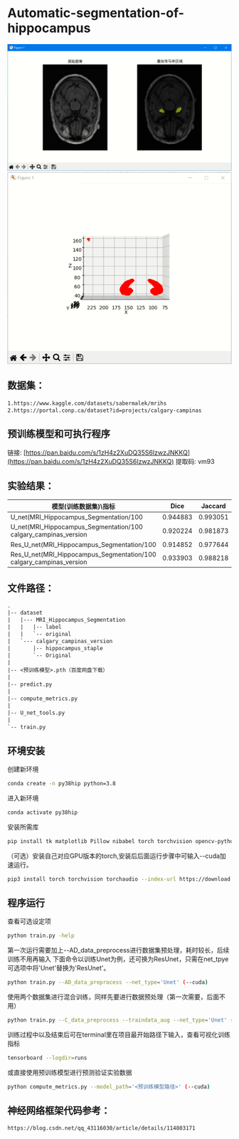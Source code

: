 # Automatic-segmentation-of-hippocampus
![预测单张图片可视化](https://github.com/Shaohahaha/Automatic-segmentation-of-hippocampus/raw/main/image/show1.jpg)
![预测.nii文件可视化](https://github.com/Shaohahaha/Automatic-segmentation-of-hippocampus/raw/main/image/show2.jpg)

## 数据集：
    1.https://www.kaggle.com/datasets/sabermalek/mrihs
    2.https://portal.conp.ca/dataset?id=projects/calgary-campinas

## 预训练模型和可执行程序
链接: [https://pan.baidu.com/s/1zH4z2XuDQ35S6IzwzJNKKQ](https://pan.baidu.com/s/1zH4z2XuDQ35S6IzwzJNKKQ) 提取码: vm93

## 实验结果：
| 模型(训练数据集)\指标           | Dice     | Jaccard  | ppv      | Hd95(%)  | time(ms/image) |
|--------------------------------|----------|----------|----------|----------|----------------|
| U_net(MRI_Hippocampus_Segmentation/100 | 0.944883 | 0.993051 | 0.947766 | 0.433784 | 17.114667      |
| U_net(MRI_Hippocampus_Segmentation/100 calgary_campinas_version | 0.920224 | 0.981873 | 0.928092 | 0.458490 | 19.333923      |
| Res_U_net(MRI_Hippocampus_Segmentation/100 | 0.914852 | 0.977644 | 0.919404 | 0.460553 | 17.313071      |
| Res_U_net(MRI_Hippocampus_Segmentation/100 calgary_campinas_version | 0.933903 | 0.988218 | 0.937460 | 0.438584 | 19.375479      |


## 文件路径：
    .
    |-- dataset
    |   |--- MRI_Hippocampus_Segmentation
    |   |   |-- label
    |   |   `-- original
    |   `--- calgary_campinas_version
    |       |-- hippocampus_staple
    |       `-- Original	
    |
	|-- <预训练模型>.pth（百度网盘下载）
	|
	|-- predict.py
    |
	|-- compute_metrics.py
	|
	|-- U_net_tools.py
    |
	`-- train.py

## 环境安装
创建新环境
```Bash
conda create -n py38hip python=3.8
```
进入新环境
```Bash
conda activate py38hip
```
安装所需库
```Bash
pip install tk matplotlib Pillow nibabel torch torchvision opencv-python trimesh numpy scipy argparse hausdorff numba
```
（可选）安装自己对应GPU版本的torch,安装后后面运行步骤中可输入--cuda加速运行。
```Bash
pip3 install torch torchvision torchaudio --index-url https://download.pytorch.org/whl/<对应版本>
```
## 程序运行
查看可选设定项
```Bash
python train.py -help
```
第一次运行需要加上--AD_data_preprocess进行数据集预处理，耗时较长，后续训练不用再输入
下面命令以训练Unet为例，还可换为ResUnet，只需在net_tpye可选项中将'Unet'替换为'ResUnet'。
```Bash
python train.py --AD_data_preprocess --net_type='Unet' (--cuda)
```

使用两个数据集进行混合训练，同样先要进行数据预处理（第一次需要，后面不用）
```Bash
python train.py --C_data_preprocess --traindata_aug --net_type='Unet' (--cuda)
```

训练过程中以及结束后可在terminal里在项目最开始路径下输入，查看可视化训练指标
```Bash
tensorboard --logdir=runs
```

或直接使用预训练模型进行预测验证实验数据
```Bash
python compute_metrics.py --model_path='<预训练模型路径>' (--cuda)
```



## 神经网络框架代码参考：
    https://blog.csdn.net/qq_43116030/article/details/114803171
